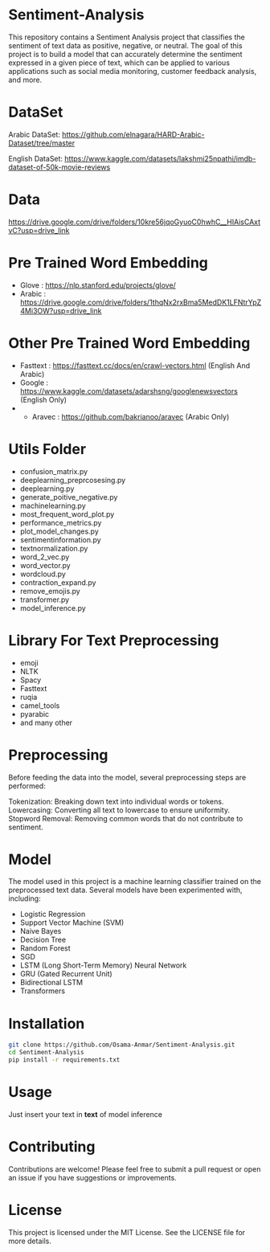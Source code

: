# Sentiment-Analysis
This repository contains a Sentiment Analysis project that classifies the sentiment of text data as positive, negative, or neutral. The goal of this project is to build a model that can accurately determine the sentiment expressed in a given piece of text, which can be applied to various applications such as social media monitoring, customer feedback analysis, and more.

# DataSet
Arabic DataSet: https://github.com/elnagara/HARD-Arabic-Dataset/tree/master

English DataSet: https://www.kaggle.com/datasets/lakshmi25npathi/imdb-dataset-of-50k-movie-reviews

# Data
https://drive.google.com/drive/folders/10kre56jqoGyuoC0hwhC__HIAisCAxtvC?usp=drive_link

# Pre Trained Word Embedding
* Glove : https://nlp.stanford.edu/projects/glove/  
* Arabic : https://drive.google.com/drive/folders/1thqNx2rxBma5MedDK1LFNtrYpZ4Mi3OW?usp=drive_link

# Other Pre Trained Word Embedding
* Fasttext : https://fasttext.cc/docs/en/crawl-vectors.html (English And Arabic)
* Google : https://www.kaggle.com/datasets/adarshsng/googlenewsvectors (English Only)
* * Aravec : https://github.com/bakrianoo/aravec  (Arabic Only)


# Utils Folder
* confusion_matrix.py
* deeplearning_preprcosesing.py
* deeplearning.py
* generate_poitive_negative.py
* machinelearning.py
* most_frequent_word_plot.py
* performance_metrics.py
* plot_model_changes.py
* sentimentinformation.py
* textnormalization.py
* word_2_vec.py
* word_vector.py
* wordcloud.py
* contraction_expand.py
* remove_emojis.py
* transformer.py
* model_inference.py

# Library For Text Preprocessing
* emoji 
* NLTK
* Spacy
* Fasttext
* ruqia
* camel_tools
* pyarabic
* and many other 

# Preprocessing
Before feeding the data into the model, several preprocessing steps are performed:

Tokenization: Breaking down text into individual words or tokens.
Lowercasing: Converting all text to lowercase to ensure uniformity.
Stopword Removal: Removing common words that do not contribute to sentiment.

# Model
The model used in this project is a machine learning classifier trained on the preprocessed text data. Several models have been experimented with, including:

* Logistic Regression
* Support Vector Machine (SVM)
* Naive Bayes
* Decision Tree
* Random Forest
* SGD
* LSTM (Long Short-Term Memory) Neural Network
* GRU (Gated Recurrent Unit)
* Bidirectional LSTM
* Transformers

#  Installation
```bash
git clone https://github.com/Osama-Anmar/Sentiment-Analysis.git
cd Sentiment-Analysis
pip install -r requirements.txt
```
#  Usage
Just insert your text in **text** of model inference

#  Contributing
Contributions are welcome! Please feel free to submit a pull request or open an issue if you have suggestions or improvements.

# License
This project is licensed under the MIT License. See the LICENSE file for more details.
